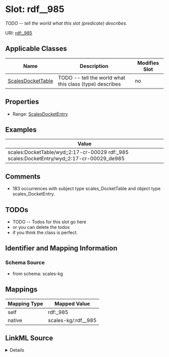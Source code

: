 

# Slot: rdf__985


_TODO -- tell the world what this slot (predicate) describes._





URI: [rdf:_985](http://www.w3.org/1999/02/22-rdf-syntax-ns#_985)



<!-- no inheritance hierarchy -->





## Applicable Classes

| Name | Description | Modifies Slot |
| --- | --- | --- |
| [ScalesDocketTable](../classes/ScalesDocketTable.md) | TODO -- tell the world what this class (type) describes |  no  |







## Properties

* Range: [ScalesDocketEntry](../classes/ScalesDocketEntry.md)






## Examples

| Value |
| --- |
| scales:DocketTable/wyd;;2:17-cr-00029 rdf:_985 scales:DocketEntry/wyd;;2:17-cr-00029_de985 |

## Comments

* 183 occurrences with subject type scales_DocketTable and object type scales_DocketEntry.

## TODOs

* TODO -- Todos for this slot go here
* or you can delete the todos
* if you think the class is perfect.

## Identifier and Mapping Information







### Schema Source


* from schema: scales-kg




## Mappings

| Mapping Type | Mapped Value |
| ---  | ---  |
| self | rdf:_985 |
| native | scales-kg/:rdf__985 |




## LinkML Source

<details>
```yaml
name: rdf__985
description: TODO -- tell the world what this slot (predicate) describes.
todos:
- TODO -- Todos for this slot go here
- or you can delete the todos
- if you think the class is perfect.
comments:
- 183 occurrences with subject type scales_DocketTable and object type scales_DocketEntry.
examples:
- value: scales:DocketTable/wyd;;2:17-cr-00029 rdf:_985 scales:DocketEntry/wyd;;2:17-cr-00029_de985
from_schema: scales-kg
rank: 1000
slot_uri: rdf:_985
alias: rdf__985
domain_of:
- scales_DocketTable
range: scales_DocketEntry

```
</details>